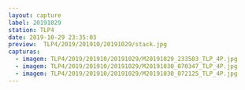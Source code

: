 ```yaml
---
layout: capture
label: 20191029
station: TLP4
date: 2019-10-29 23:35:03
preview:  TLP4/2019/201910/20191029/stack.jpg
capturas:
  - imagem: TLP4/2019/201910/20191029/M20191029_233503_TLP_4P.jpg
  - imagem: TLP4/2019/201910/20191029/M20191030_070347_TLP_4P.jpg
  - imagem: TLP4/2019/201910/20191029/M20191030_072125_TLP_4P.jpg
---
```

